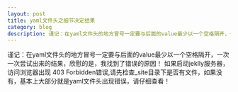 ```yaml
---
layout: post
title: yaml文件头之细节决定结果
category: blog
description: 谨记：在yaml文件头的地方冒号一定要与后面的value最少以一个空格隔开，一次一次尝试出来的结果！
---
```



谨记：在yaml文件头的地方冒号一定要与后面的value最少以一个空格隔开，一次一次尝试出来的结果，欣慰的是，我找到了错误的原因！
如果启动jeklly服务器，访问浏览器出现 403 Forbidden错误,请先检查_site目录下是否有文件，如果没有，基本上大部分就是yaml文件头出现错误，请仔细查看！
